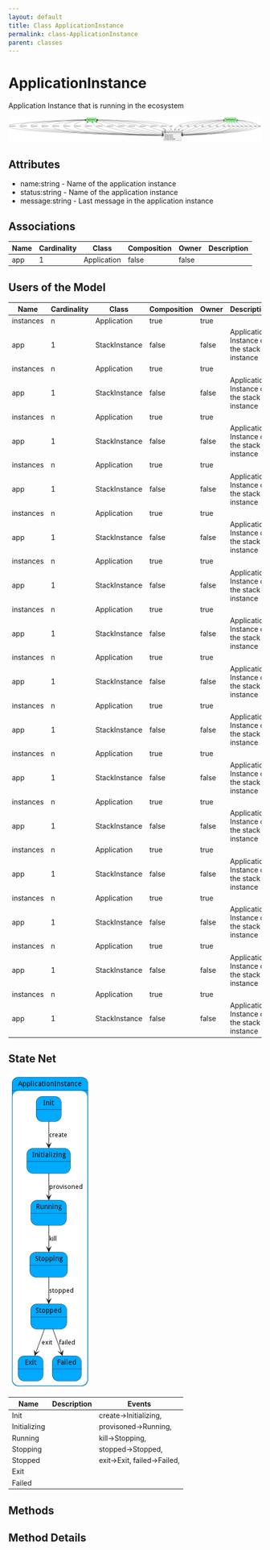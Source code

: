 ```yaml
---
layout: default
title: Class ApplicationInstance
permalink: class-ApplicationInstance
parent: classes
---
```


# ApplicationInstance

Application Instance that is running in the ecosystem

![Logical Diagram](./logical.png)

## Attributes

* name:string - Name of the application instance
* status:string - Name of the application instance
* message:string - Last message in the application instance


## Associations

| Name | Cardinality | Class | Composition | Owner | Description |
| --- | --- | --- | --- | --- | --- |
| app | 1 | Application | false | false |  |


## Users of the Model

| Name | Cardinality | Class | Composition | Owner | Description |
| --- | --- | --- | --- | --- | --- |
| instances | n | Application | true | true |  |
| app | 1 | StackInstance | false | false | Application Instance of the stack instance |
| instances | n | Application | true | true |  |
| app | 1 | StackInstance | false | false | Application Instance of the stack instance |
| instances | n | Application | true | true |  |
| app | 1 | StackInstance | false | false | Application Instance of the stack instance |
| instances | n | Application | true | true |  |
| app | 1 | StackInstance | false | false | Application Instance of the stack instance |
| instances | n | Application | true | true |  |
| app | 1 | StackInstance | false | false | Application Instance of the stack instance |
| instances | n | Application | true | true |  |
| app | 1 | StackInstance | false | false | Application Instance of the stack instance |
| instances | n | Application | true | true |  |
| app | 1 | StackInstance | false | false | Application Instance of the stack instance |
| instances | n | Application | true | true |  |
| app | 1 | StackInstance | false | false | Application Instance of the stack instance |
| instances | n | Application | true | true |  |
| app | 1 | StackInstance | false | false | Application Instance of the stack instance |
| instances | n | Application | true | true |  |
| app | 1 | StackInstance | false | false | Application Instance of the stack instance |
| instances | n | Application | true | true |  |
| app | 1 | StackInstance | false | false | Application Instance of the stack instance |
| instances | n | Application | true | true |  |
| app | 1 | StackInstance | false | false | Application Instance of the stack instance |
| instances | n | Application | true | true |  |
| app | 1 | StackInstance | false | false | Application Instance of the stack instance |
| instances | n | Application | true | true |  |
| app | 1 | StackInstance | false | false | Application Instance of the stack instance |
| instances | n | Application | true | true |  |
| app | 1 | StackInstance | false | false | Application Instance of the stack instance |



## State Net
![State Net Diagram](./statenet.png)

| Name | Description | Events |
| --- | --- | --- |
| Init |  | create-&gt;Initializing,  |
| Initializing |  | provisoned-&gt;Running,  |
| Running |  | kill-&gt;Stopping,  |
| Stopping |  | stopped-&gt;Stopped,  |
| Stopped |  | exit-&gt;Exit, failed-&gt;Failed,  |
| Exit |  |  |
| Failed |  |  |



## Methods


<h2>Method Details</h2>
    

